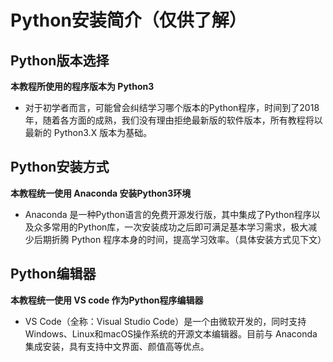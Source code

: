 # Python安装简介（仅供了解）


## Python版本选择
**本教程所使用的程序版本为 Python3**
- 对于初学者而言，可能曾会纠结学习哪个版本的Python程序，时间到了2018年，随着各方面的成熟，我们没有理由拒绝最新版的软件版本，所有教程将以最新的 Python3.X 版本为基础。

## Python安装方式
**本教程统一使用 Anaconda 安装Python3环境**
- Anaconda 是一种Python语言的免费开源发行版，其中集成了Python程序以及众多常用的Python库，一次安装成功之后即可满足基本学习需求，极大减少后期折腾 Python 程序本身的时间，提高学习效率。（具体安装方式见下文）

## Python编辑器
**本教程统一使用 VS code 作为Python程序编辑器**
- VS Code（全称：Visual Studio Code）是一个由微软开发的，同时支持Windows、Linux和macOS操作系统的开源文本编辑器。目前与 Anaconda 集成安装，具有支持中文界面、颜值高等优点。
















